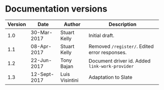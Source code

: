 # Documentation versions

Version | Date | Author | Description
------- | ---- | ------ | -----------
1.0 | 30-Mar-2017 | Stuart Kelly | Initial draft.
1.1 | 08-Apr-2017 | Stuart Kelly | Removed ``/register/``. Edited error responses.
1.2 | 22-Jun-2017 | Tony Bajan |  Document driver id. Added ``link-work-provider``
1.3 | 12-Sept-2017 | Luis Visintini | Adaptation to Slate
